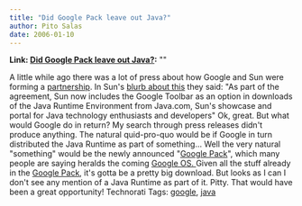 ```yaml
---
title: "Did Google Pack leave out Java?"
author: Pito Salas
date: 2006-01-10
---
```


**Link: [Did Google Pack leave out Java?](None):** ""

A little while ago there was a lot of press about how Google and Sun were
forming a [partnership](<http://www.sun.com/2005-1004/feature/>).  In Sun's
[blurb about this](<http://www.sun.com/2005-1004/feature/>) they said: "As
part of the agreement, Sun now includes the Google Toolbar as an option in
downloads of the Java Runtime Environment from Java.com, Sun's showcase and
portal for Java technology enthusiasts and developers" Ok, great. But what
would Google do in return? My search through press releases didn't produce
anything. The natural quid-pro-quo would be if Google in turn distributed the
Java Runtime as part of something… Well the very natural "something" would be
the newly announced "[Google
Pack](<http://pack.google.com/pack_installer_required.html>)", which many
people are saying heralds the coming [Google OS.
](<http://www.kottke.org/04/04/google-operating-system>) Given all the stuff
already in the [Google
Pack](<http://pack.google.com/pack_installer_required.html>), it's gotta be a
pretty big download. But looks as I can I don't see any mention of a Java
Runtime as part of it. Pitty. That would have been a great opportunity!
Technorati Tags: [google](<http://www.technorati.com/tag/google>),
[java](<http://www.technorati.com/tag/java>)


